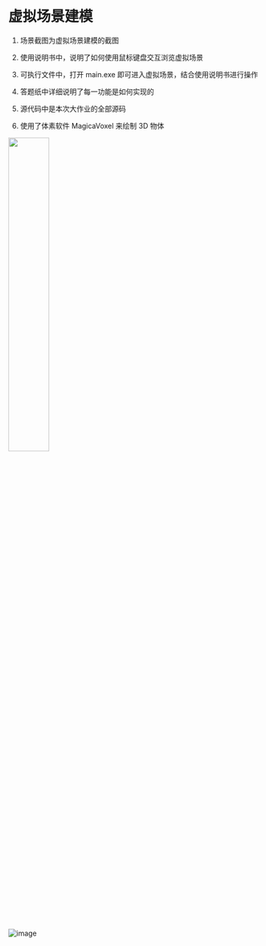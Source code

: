 # 虚拟场景建模
1. 场景截图为虚拟场景建模的截图

2. 使用说明书中，说明了如何使用鼠标键盘交互浏览虚拟场景

3. 可执行文件中，打开 main.exe 即可进入虚拟场景，结合使用说明书进行操作

4. 答题纸中详细说明了每一功能是如何实现的

5. 源代码中是本次大作业的全部源码

6. 使用了体素软件 MagicaVoxel 来绘制 3D 物体



<img src="https://github.com/cappuccino-wxl/graphics/assets/89365903/dc247b56-1090-4cc3-b0f5-f0b7dc583019" width="40%">


![image](https://github.com/cappuccino-wxl/graphics/assets/89365903/9949dd68-6d00-4687-b647-b6433f39d743)

